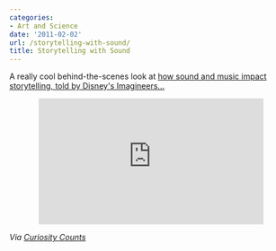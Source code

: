 ```yaml
---
categories:
- Art and Science
date: '2011-02-02'
url: /storytelling-with-sound/
title: Storytelling with Sound
---
```


A really cool behind-the-scenes look at <a href="http://vimeo.com/18945157">how sound and music impact storytelling, told by Disney's Imagineers...</a>

<p align="center"><iframe src="https://player.vimeo.com/video/18945157?byline=0&amp;portrait=0" width="400" height="225" frameborder="0"></iframe></p>

<em>Via <a href="http://curiositycounts.com/post/2929369087/soundworks-collection-a-behind-the-scenes-look">Curiosity Counts</a></em>